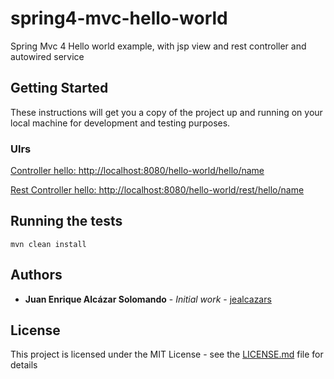 # spring4-mvc-hello-world

Spring Mvc 4 Hello world example, with jsp view and rest controller and autowired service

## Getting Started

These instructions will get you a copy of the project up and running on your local machine for development and testing purposes. 

### Ulrs

[Controller hello: http://localhost:8080/hello-world/hello/name](http://localhost:8080/hello-world/hello/name)

[Rest Controller hello: http://localhost:8080/hello-world/rest/hello/name](http://localhost:8080/hello-world/rest/hello/name)


## Running the tests

```
mvn clean install
```

## Authors

* **Juan Enrique Alcázar Solomando** - *Initial work* - [jealcazars](https://github.com/jealcazars)

## License

This project is licensed under the MIT License - see the [LICENSE.md](LICENSE.md) file for details